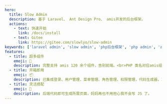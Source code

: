 ```yaml
---
hero:
  title: Slow Admin
  description: 基于 Laravel、 Ant Design Pro、 amis开发的后台框架。
  actions:
    - text: 快速开始
      link: /docs/install
    - text: Gitee
      link: https://gitee.com/slowlyo/slow-admin
keywords: ['laravel admin', 'slow admin', 'php后台框架', 'php admin', 'amis', 'antd', 'antd pro', 'php', 'react']
features:
  - title: 超多组件
    emoji: 🎈
    description: 完整支持 amis 120 余个组件，告别前端。<br>PHP 类名对应amis组件名,方法名对应组件属性名，更易用，学习成本更低。
  - title: 开箱即用
    emoji: 📦
    description: 已集成登录、用户管理、菜单管理、角色管理、权限管理，代码生成器，享受两分钟开发一个功能的快感。
  - title: 灵活搭配
    emoji: 🎨
    description: 后端代码即可生成所需页面，妈妈再也不用担心我不会写 JS 了。
---
```

